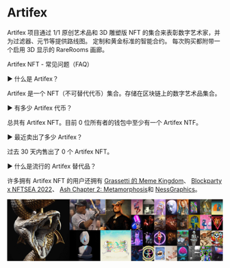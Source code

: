 # Artifex

Artifex 项目通过 1/1 原创艺术品和 3D 雕塑版 NFT 的集合来表彰数字艺术家，并为过滤器、元节等提供路线图。 定制和黄金标准的智能合约。 每次购买都附带一个启用 3D 显示的 RareRooms 画廊。

Artifex NFT - 常见问题（FAQ）

▶ 什么是 Artifex？

Artifex 是一个 NFT（不可替代代币）集合。存储在区块链上的数字艺术品集合。

▶ 有多少 Artifex 代币？

总共有 Artifex NFT。目前 0 位所有者的钱包中至少有一个 Artifex NTF。

▶ 最近卖出了多少 Artifex？

过去 30 天内售出了 0 个 Artifex NFT。

▶ 什么是流行的 Artifex 替代品？

许多拥有 Artifex NFT 的用户还拥有 [Grassetti 的 Meme Kingdom](https://www.nft-stats.com/collection/grassetticollection)、 [Blockparty x NFTSEA 2022](https://www.nft-stats.com/collection/blockparty-x-nftsea-2022)、 [Ash Chapter 2: Metamorphosis](https://www.nft-stats.com/collection/ashmetamorphosis)和 [NessGraphics](https://www.nft-stats.com/collection/nessgraphics)。

![unnamed](unnamed.png)


